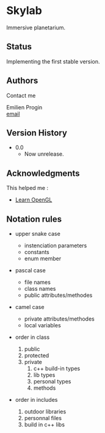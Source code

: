 # Skylab

Immersive planetarium.

## Status

Implementing the first stable version.

## Authors

Contact me

Emilien Progin  
[email](mailto:emilien.progin@gmail.com?)

## Version History

* 0.0
    * Now unrelease.

## Acknowledgments

This helped me :
* [Learn OpenGL](https://learnopengl.com/)

## Notation rules

* upper snake case
    * instenciation parameters
    * constants
    * enum member

* pascal case
    * file names
    * class names
    * public attributes/methodes

* camel case
    * private attributes/methodes
    * local variables

* order in class
    1. public
    2. protected
    3. private
        1. c++ build-in types
        2. lib types
        3. personal types
        4. methods

* order in includes
    1. outdoor libraries
    2. personnal files
    3. build in c++ libs